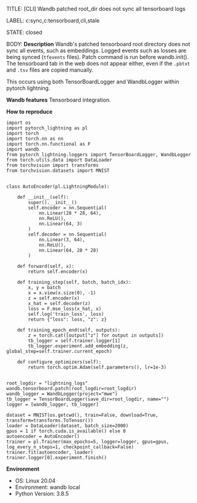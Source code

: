 TITLE:
[CLI] Wandb patched root_dir does not sync all tensorboard logs

LABEL:
c:sync,c:tensorboard,cli,stale

STATE:
closed

BODY:
**Description**
Wandb's patched tensorboard root directory does not sync all events, such as embeddings.
Logged events such as losses are being synced (`tfevents` files). Patch command is run before wandb.init().
The tensorboard tab in the web does not appear either, even if the `.pbtxt` and `.tsv` files are copied manually.

This occurs using both TensorBoardLogger and WandbLogger within pytorch lightning.

**Wandb features**
Tensorboard integration.

**How to reproduce**
```
import os
import pytorch_lightning as pl
import torch
import torch.nn as nn
import torch.nn.functional as F
import wandb
from pytorch_lightning.loggers import TensorBoardLogger, WandbLogger
from torch.utils.data import DataLoader
from torchvision import transforms
from torchvision.datasets import MNIST


class AutoEncoder(pl.LightningModule):

    def __init__(self):
        super().__init__()
        self.encoder = nn.Sequential(
            nn.Linear(28 * 28, 64),
            nn.ReLU(),
            nn.Linear(64, 3)
        )
        self.decoder = nn.Sequential(
            nn.Linear(3, 64),
            nn.ReLU(),
            nn.Linear(64, 28 * 28)
        )

    def forward(self, x):
        return self.encoder(x)

    def training_step(self, batch, batch_idx):
        x, y = batch
        x = x.view(x.size(0), -1)
        z = self.encoder(x)
        x_hat = self.decoder(z)
        loss = F.mse_loss(x_hat, x)
        self.log('train_loss', loss)
        return {"loss": loss, "z": z}

    def training_epoch_end(self, outputs):
        z = torch.cat([output["z"] for output in outputs])
        tb_logger = self.trainer.logger[1]
        tb_logger.experiment.add_embedding(z, global_step=self.trainer.current_epoch)

    def configure_optimizers(self):
        return torch.optim.Adam(self.parameters(), lr=1e-3)


root_logdir = "lightning_logs"
wandb.tensorboard.patch(root_logdir=root_logdir)
wandb_logger = WandbLogger(project="mwe")
tb_logger = TensorBoardLogger(save_dir=root_logdir, name="")
logger = [wandb_logger, tb_logger]

dataset = MNIST(os.getcwd(), train=False, download=True, transform=transforms.ToTensor())
loader = DataLoader(dataset, batch_size=2000)
gpus = 1 if torch.cuda.is_available() else 0
autoencoder = AutoEncoder()
trainer = pl.Trainer(max_epochs=5, logger=logger, gpus=gpus, log_every_n_steps=1, checkpoint_callback=False)
trainer.fit(autoencoder, loader)
trainer.logger[0].experiment.finish()
```

**Environment**
- OS: Linux 20.04
- Environment: wandb local
- Python Version: 3.8.5


